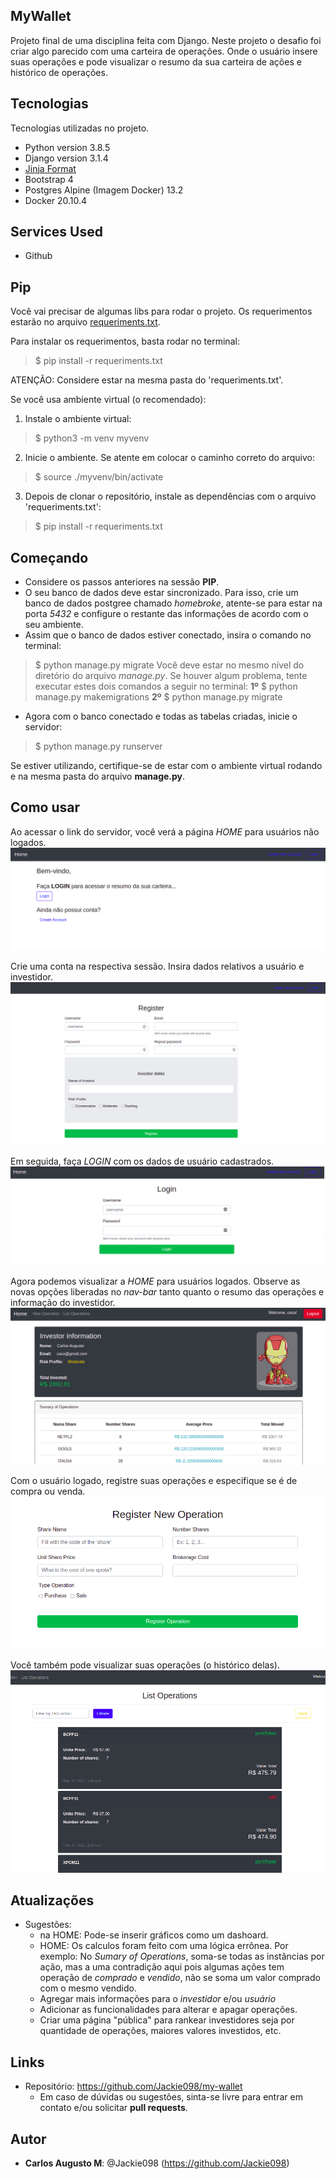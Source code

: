  ## MyWallet
 
Projeto final de uma disciplina feita com Django. Neste projeto o desafio foi criar algo parecido com uma carteira de operações. Onde o usuário insere suas operações e pode visualizar o resumo da sua carteira de ações e histórico de operações.


## Tecnologias 
 
Tecnologias utilizadas no projeto.
 
* Python version  3.8.5
* Django version 3.1.4
* [Jinja Format](https://jinja.palletsprojects.com/en/2.11.x/templates/)
* Bootstrap 4
* Postgres Alpine (Imagem Docker) 13.2
* Docker 20.10.4
 
 
## Services Used
 
* Github
 
## Pip
 Você vai precisar de algumas libs para rodar o projeto. Os requerimentos estarão no arquivo [requeriments.txt](https://github.com/Jackie098/django-example/blob/master/requeriments.txt).

 Para instalar os requerimentos, basta rodar no terminal:
 > $ pip install -r requeriments.txt
  
  ATENÇÃO: Considere estar na mesma pasta do 'requeriments.txt'.

  Se você usa ambiente virtual (o recomendado):
  1. Instale o ambiente virtual:
  > $ python3 -m venv myvenv
  2. Inicie o ambiente. Se atente em colocar o caminho correto do arquivo:
  > $ source ./myvenv/bin/activate
  3. Depois de clonar o repositório, instale as dependências com o arquivo 'requeriments.txt':
  > $ pip install -r requeriments.txt
 
## Começando
 
* Considere os passos anteriores na sessão **PIP**.
* O seu banco de dados deve estar sincronizado. Para isso, crie um banco de dados postgree chamado *homebroke*, atente-se para estar na porta *5432* e configure o restante das informações de acordo com o seu ambiente.
* Assim que o banco de dados estiver conectado, insira o comando no terminal:
> $ python manage.py migrate
Você deve estar no mesmo nível do diretório do arquivo *manage.py*. Se houver algum problema, tente executar estes dois comandos a seguir no terminal:
**1º**
> $ python manage.py makemigrations
**2º**
> $ python manage.py migrate
* Agora com o banco conectado e todas as tabelas criadas, inicie o servidor:
>    $ python manage.py runserver

  Se estiver utilizando, certifique-se de estar com o ambiente virtual rodando e na mesma pasta do arquivo **manage.py**.

## Como usar
 
 Ao acessar o link do servidor, você verá a página *HOME* para usuários não logados.
 ![Home para usuários não logados](https://github.com/Jackie098/my-wallet/blob/master/images-readme/01.home_without_login.png)

 Crie uma conta na respectiva sessão. Insira dados relativos a usuário e investidor.
 ![Criar conta](https://github.com/Jackie098/my-wallet/blob/master/images-readme/02.new_account_form.png)

 Em seguida, faça *LOGIN* com os dados de usuário cadastrados.
 ![Login de usuário](https://github.com/Jackie098/my-wallet/blob/master/images-readme/03.login_view.png)

 Agora podemos visualizar a *HOME* para usuários logados. Observe as novas opções liberadas no *nav-bar* tanto quanto
 o resumo das operações e informação do investidor. ![Home para usuários logados](https://github.com/Jackie098/my-wallet/blob/master/images-readme/04.home_logged.png)

 Com o usuário logado, registre suas operações e especifique se é de compra ou venda. ![Registro de Operações](https://github.com/Jackie098/my-wallet/blob/master/images-readme/05.new_operation.png)

 Você também pode visualizar suas operações (o histórico delas). ![Histórico de Operações](https://github.com/Jackie098/my-wallet/blob/master/images-readme/06.history_operations.png)

 
## Atualizações
 
  - Sugestões: 
    - na HOME: Pode-se inserir gráficos como um dashoard.
    - HOME: Os calculos foram feito com uma lógica errônea. Por exemplo: No *Sumary of Operations*, soma-se todas as instâncias por ação, mas a uma contradição aqui pois algumas ações tem operação de *comprado* e *vendido*, não se soma um valor comprado com o mesmo vendido.
    - Agregar mais informações para o *investidor* e/ou *usuário*
    - Adicionar as funcionalidades para alterar e apagar operações.
    - Criar uma página "pública" para rankear investidores seja por quantidade de operações, maiores valores investidos, etc.
 
 
## Links
 
  - Repositório: https://github.com/Jackie098/my-wallet
    - Em caso de dúvidas ou sugestões, sinta-se livre para entrar em contato e/ou solicitar **pull requests**.
 
 
## Autor
 
* **Carlos Augusto M**: @Jackie098 (https://github.com/Jackie098)